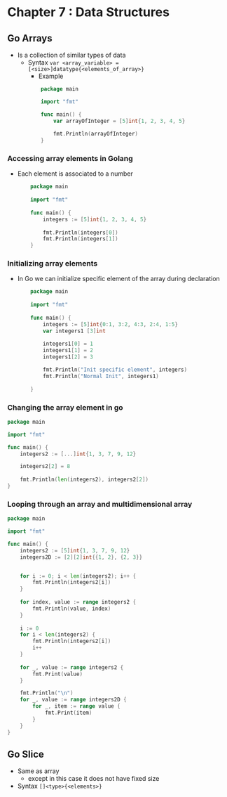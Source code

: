 # Chapter 7 : Data Structures

## Go Arrays
- Is a collection of similar types of data
  - Syntax
    `var <array_variable> = [<size>]datatype{<elements_of_array>}`
    - Example
    ```go
        package main
    
        import "fmt"
    
        func main() {
            var arrayOfInteger = [5]int{1, 2, 3, 4, 5}
            
            fmt.Println(arrayOfInteger)
        }
    ```
    
### Accessing array elements in Golang
- Each element is associated to a number
    ```go
        package main
        
        import "fmt"
        
        func main() {
            integers := [5]int{1, 2, 3, 4, 5}
            
            fmt.Println(integers[0])
            fmt.Println(integers[1])
        }
    ```
  
### Initializing array elements
- In Go we can initialize specific element of the array during declaration
    ```go
        package main
        
        import "fmt"
        
        func main() {
            integers := [5]int{0:1, 3:2, 4:3, 2:4, 1:5}
            var integers1 [3]int
        
            integers1[0] = 1
            integers1[1] = 2
            integers1[2] = 3
  
            fmt.Println("Init specific element", integers)
            fmt.Println("Normal Init", integers1)
        
        }
    ```
  
### Changing the array element in go
```go
package main

import "fmt"

func main() {
	integers2 := [...]int{1, 3, 7, 9, 12}

	integers2[2] = 8
	
	fmt.Println(len(integers2), integers2[2])
}

```

### Looping through an array and multidimensional array
```go
package main

import "fmt"

func main() {
	integers2 := [5]int{1, 3, 7, 9, 12}
	integers2D := [2][2]int{{1, 2}, {2, 3}}


	for i := 0; i < len(integers2); i++ {
		fmt.Println(integers2[i])
	}
	
	for index, value := range integers2 {
		fmt.Println(value, index)
    }
	
	i := 0
	for i < len(integers2) {
		fmt.Println(integers2[i])
		i++
    }
	
	for _, value := range integers2 {
		fmt.Print(value)
	}

	fmt.Println("\n")
	for _, value := range integers2D {
		for _, item := range value {
			fmt.Print(item)
		}
	}
}

```

## Go Slice
- Same as array
  - except in this case it does not have fixed size
- Syntax
  `[]<type>{<elements>}`

